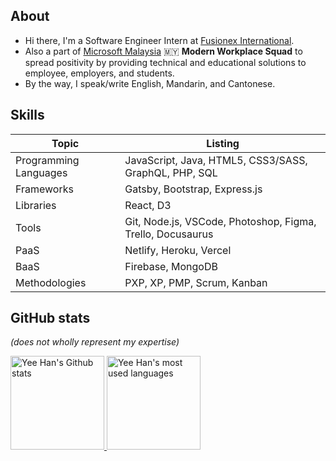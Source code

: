 ## About

- Hi there, I'm a Software Engineer Intern at [Fusionex International](https://www.fusionex-international.com/).
- Also a part of [Microsoft Malaysia](https://www.microsoft.com/en-my) 🇲🇾 **Modern Workplace Squad** to spread positivity by providing technical and educational solutions to employee, employers, and students.
- By the way, I speak/write English, Mandarin, and Cantonese.

## Skills

<div>
  <table>
    <thead>
      <tr><th> Topic <th> Listing
    </thead>
    <tbody>
      <tr> <td> Programming Languages <td> JavaScript, Java, HTML5, CSS3/SASS, GraphQL, PHP, SQL
      <tr> <td> Frameworks <td> Gatsby, Bootstrap, Express.js
      <tr> <td> Libraries <td> React, D3
      <tr> <td> Tools <td> Git, Node.js, VSCode, Photoshop, Figma, Trello, Docusaurus
      <tr> <td> PaaS <td> Netlify, Heroku, Vercel
      <tr> <td> BaaS <td> Firebase, MongoDB
      <tr> <td> Methodologies <td> PXP, XP, PMP, Scrum, Kanban
  </table>
</div>

## GitHub stats

*(does not wholly represent my expertise)*

<div>
  <a href="https://github.com/cyeehan/cyeehan">
    <img src="https://my-stats-dxc5zyis5.vercel.app/api?username=cyeehan&show_icons=true&theme=gruvbox&count_private=true&include_all_commits=true" alt="Yee Han's Github stats" height="150" />
  </a>
  <a href="https://github.com/cyeehan/cyeehan">
    <img src="https://my-stats-dxc5zyis5.vercel.app/api/top-langs/?username=cyeehan&langs_count=6&layout=compact&theme=gruvbox&count_private=true&hide_title=false&card_width=445" alt="Yee Han's most used languages" height="150" />
  </a>
</div>